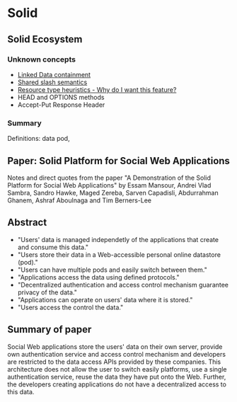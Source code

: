 # Solid

## Solid Ecosystem

### Unknown concepts

* [Linked Data containment](https://solid.github.io/specification/#resource-containment)
* [Shared slash semantics](https://solid.github.io/specification/#uri-slash-semantics)
* [Resource type heuristics - Why do I want this feature?](https://solid.github.io/specification/#resource-type-heuristics)
* HEAD and OPTIONS methods
* Accept-Put Response Header

### Summary

Definitions: data pod,


## Paper: Solid Platform for Social Web Applications

Notes and direct quotes from the paper "A Demonstration of the Solid Platform for Social Web Applications" by Essam Mansour, Andrei Vlad Sambra, Sandro Hawke, Maged Zereba, Sarven Capadisli, Abdurrahman Ghanem, Ashraf Aboulnaga and Tim Berners-Lee


## Abstract

* "Users' data is managed independetly of the applications that create and consume this data."
* "Users store their data in a Web-accessible personal online datastore (pod)."
* "Users can have multiple pods and easily switch between them."
* "Applications access the data using defined protocols."
* "Decentralized authentication and access control mechanism guarantee privacy of the data."
* "Applications can operate on users' data where it is stored."
* "Users access the control the data."

## Summary of paper

Social Web applications store the users' data on their own server, provide own authentication service and access control mechanism and developers are restricted to the data access APIs provided by these companies. This architecture does not allow the user to switch easily platforms, use a single authentication service, reuse the data they have put onto the Web. Further, the developers creating applications do not have a decentralized access to this data.
